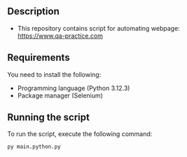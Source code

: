 ## Description
-	This repository contains script for automating webpage: https://www.qa-practice.com

## Requirements
You need to install the following:
-	Programming language (Python 3.12.3)
-	Package manager (Selenium)


## Running the script
To run the script, execute the following command:
```bash
py main.python.py
```
